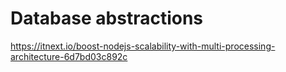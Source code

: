 # Database abstractions

<https://itnext.io/boost-nodejs-scalability-with-multi-processing-architecture-6d7bd03c892c>
